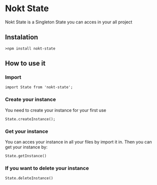 # Nokt State

Nokt State is a Singleton State you can acces in your all project

## Instalation
  `>npm install nokt-state`

## How to use it

### Import
  `import State from 'nokt-state';`

### Create your instance
 You need to create your instance for your first use
 
   `State.createInstance();`
 
### Get your instance
 You can acces your instance in all your files by import it in. Then you can get your instance by:
 
  `State.getInstance()`
 
 ### If you want to delete your instance
 
 `State.deleteInstance()`
  
 
